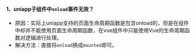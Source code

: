 #### 1、uniapp子组件中`onload`事件无效？
- 原因：实际上uniapp支持的页面生命周期函数是包含onload的，但是在组件中却并不能使用页面生命周期函数，在vue组件中只能使用Vue的生命周期函数对逻辑进行处理。
- 解决方法：直接将`onload`换成`mounted`即可。